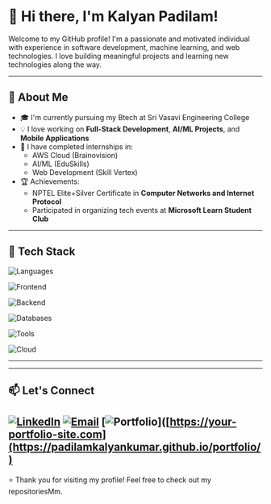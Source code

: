 # 👋 Hi there, I'm Kalyan Padilam!

Welcome to my GitHub profile! I'm a passionate and motivated individual with experience in software development, machine learning, and web technologies. I love building meaningful projects and learning new technologies along the way.

---

## 🚀 About Me

- 🎓 I'm currently pursuing my Btech at Sri Vasavi Engineering College
- 💡 I love working on **Full-Stack Development**, **AI/ML Projects**, and **Mobile Applications**
- 🌱 I have completed internships in:
  - AWS Cloud (Brainovision)
  - AI/ML (EduSkills)
  - Web Development (Skill Vertex)
- 🏆 Achievements:
  - NPTEL Elite+Silver Certificate in **Computer Networks and Internet Protocol**
  - Participated in organizing tech events at **Microsoft Learn Student Club**

---

## 🔧 Tech Stack

![Languages](https://img.shields.io/badge/Languages-Python%2C%20Java%2C%20C-blue)

![Frontend](https://img.shields.io/badge/Frontend-React%2C%20HTML%2C%20CSS%2C%20JS-orange)

![Backend](https://img.shields.io/badge/Backend-Node.js%2C%20Express-green)

![Databases](https://img.shields.io/badge/Databases-MySQL%2C%20MongoDB-lightgrey)

![Tools](https://img.shields.io/badge/Tools-Git%2C%20Postman%2C%20VSCode-informational)

![Cloud](https://img.shields.io/badge/Cloud-AWS%2C%20Firebase-yellow)

---


---

## 📫 Let's Connect

[![LinkedIn](https://img.shields.io/badge/LinkedIn-0077B5?logo=linkedin&logoColor=white&style=for-the-badge)](https://www.linkedin.com/in/kalyan-kumar-padilam-1a69a8293)
[![Email](https://img.shields.io/badge/Email-D14836?logo=gmail&logoColor=white&style=for-the-badge)](mailto:kalyanpadilam@gmail.com)
[![Portfolio](https://img.shields.io/badge/Portfolio-000?logo=windowsterminal&logoColor=white&style=for-the-badge)]([https://your-portfolio-site.com](https://padilamkalyankumar.github.io/portfolio/)
---

⭐️ Thank you for visiting my profile! Feel free to check out my repositoriesMm.
